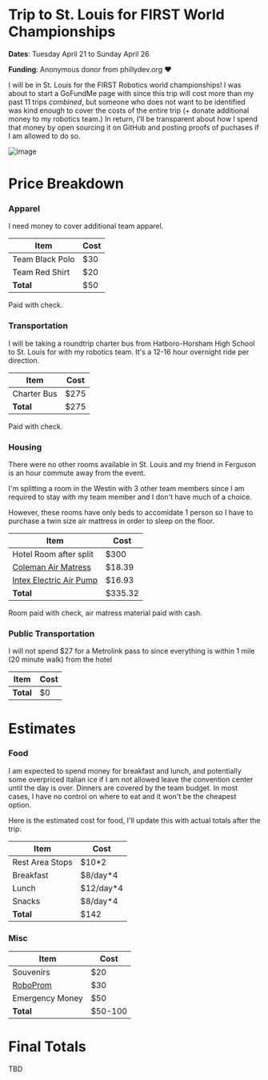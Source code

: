 # Trip to St. Louis for FIRST World Championships

**Dates**: Tuesday April 21 to Sunday April 26

**Funding**: Anonymous donor from phillydev.org :heart:

I will be in St. Louis for the FIRST Robotics world championships! I was about to start a GoFundMe page with since this trip will cost more than my past 11 trips _combined_, but someone who does not want to be identified was kind enough to cover the costs of the entire trip (+ donate additional money to my robotics team.) In return, I'll be transparent about how I spend that money by open sourcing it on GitHub and posting proofs of puchases if I am allowed to do so.

![image](https://cloud.githubusercontent.com/assets/607807/7202893/6c32fc82-e4e4-11e4-9321-6fde678c36d6.png)

# Price Breakdown

### Apparel

I need money to cover additional team apparel. 

| Item | Cost |
|--------|------|
| Team Black Polo | $30 |
| Team Red Shirt | $20 |
| **Total** | $50 |

Paid with check.

### Transportation

I will be taking a roundtrip charter bus from Hatboro-Horsham High School to St. Louis for with my robotics team. It's a 12-16 hour overnight ride per direction. 

| Item | Cost |
|--------|------|
| Charter Bus | $275 |
| **Total** | $275 |

Paid with check.

### Housing

There were no other rooms available in St. Louis and my friend in Ferguson is an hour commute away from the event.

I'm splitting a room in the Westin with 3 other team members since I am required to stay with my team member and I don't have much of a choice.

However, these rooms have only beds to accomidate 1 person so I have to purchase a twin size air mattress in order to sleep on the floor.

| Item | Cost |
|--------|------|
| Hotel Room after split | $300 |
| [Coleman Air Matress](http://www.walmart.com/ip/Coleman-Twin-Sized-Flocked-Air-Bed/5303858) | $18.39 |
| [Intex Electric Air Pump](http://www.walmart.com/ip/Intex-Quick-Fill-AC-Electric-Airbed-Pump/33563033) | $16.93 |
| **Total** | $335.32 |

Room paid with check, air matress material paid with cash.

### Public Transportation

I will not spend $27 for a Metrolink pass to since everything is within 1 mile (20 minute walk) from the hotel 

| Item | Cost |
|--------|------|
| **Total** | $0 |

# Estimates

### Food

I am expected to spend money for breakfast and lunch, and potentially some overpriced italian ice if I am not allowed leave the convention center until the day is over. Dinners are covered by the team budget. In most cases, I have no control on where to eat and it won't be the cheapest option.

Here is the estimated cost for food, I'll update this with actual totals after the trip:

| Item | Cost |
|--------|------|
| Rest Area Stops | $10*2 |
| Breakfast | $8/day*4 |
| Lunch | $12/day*4 |
| Snacks | $8/day*4 |
| **Total** | $142 |

### Misc

| Item | Cost |
|--------|------|
| Souvenirs | $20 |
| [RoboProm](http://www.team399.org/roboprom2015/) | $30 |
| Emergency Money | $50 |
| **Total** | $50-100 |


# Final Totals

TBD

